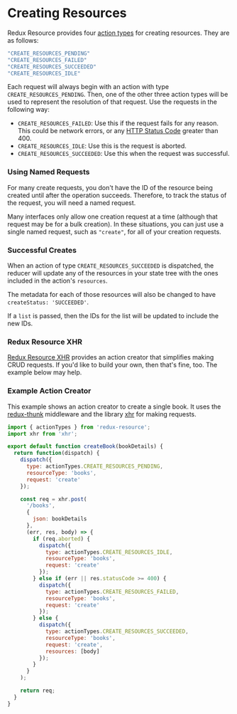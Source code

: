 # Creating Resources

Redux Resource provides four [action types](./faq/action-types.md) for
creating resources. They are as follows:

```js
"CREATE_RESOURCES_PENDING"
"CREATE_RESOURCES_FAILED"
"CREATE_RESOURCES_SUCCEEDED"
"CREATE_RESOURCES_IDLE"
```

Each request will always begin with an action with type
`CREATE_RESOURCES_PENDING`. Then, one of the other three action types will be
used to represent the resolution of that request. Use the requests in the
following way:

- `CREATE_RESOURCES_FAILED`: Use this if the request fails for any reason. This
  could be network errors, or any
  [HTTP Status Code](https://en.wikipedia.org/wiki/List_of_HTTP_status_codes)
  greater than 400.
- `CREATE_RESOURCES_IDLE`: Use this is the request is aborted.
- `CREATE_RESOURCES_SUCCEEDED`: Use this when the request was successful.

### Using Named Requests

For many create requests, you don't have the ID of the resource being created
until after the operation succeeds. Therefore, to track the status of the
request, you will need a named request.

Many interfaces only allow one creation request at a time (although that
request may be for a bulk creation). In these situations, you can just use a
single named request, such as `"create"`, for all of your creation requests.

### Successful Creates

When an action of type `CREATE_RESOURCES_SUCCEEDED` is dispatched, the
reducer will update any of the resources in your state tree with the ones
included in the action's `resources`.

The metadata for each of those resources will also be changed to have
`createStatus: 'SUCCEEDED'`.

If a `list` is passed, then the IDs for the list will be updated to include
the new IDs.

### Redux Resource XHR

[Redux Resource XHR](/docs/extras/redux-resource-xhr.md) 
provides an action creator that simplifies making CRUD requests. If you'd like to
build your own, then that's fine, too. The example below may help.

### Example Action Creator

This example shows an action creator to create a single book. It uses the
[redux-thunk](https://github.com/gaearon/redux-thunk) middleware and the
library [xhr](https://github.com/naugtur/xhr) for making requests.

```js
import { actionTypes } from 'redux-resource';
import xhr from 'xhr';

export default function createBook(bookDetails) {
  return function(dispatch) {
    dispatch({
      type: actionTypes.CREATE_RESOURCES_PENDING,
      resourceType: 'books',
      request: 'create'
    });

    const req = xhr.post(
      '/books',
      {
        json: bookDetails
      },
      (err, res, body) => {
        if (req.aborted) {
          dispatch({
            type: actionTypes.CREATE_RESOURCES_IDLE,
            resourceType: 'books',
            request: 'create'
          });
        } else if (err || res.statusCode >= 400) {
          dispatch({
            type: actionTypes.CREATE_RESOURCES_FAILED,
            resourceType: 'books',
            request: 'create'
          });
        } else {
          dispatch({
            type: actionTypes.CREATE_RESOURCES_SUCCEEDED,
            resourceType: 'books',
            request: 'create',
            resources: [body]
          });
        }
      }
    );

    return req;
  }
}
```
